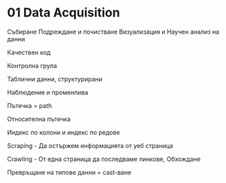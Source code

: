 # 01 Data Acquisition

Събиране
Подреждане и почистване
Визуализация и Научен анализ на данни

Качествен код

Контролна група

Таблични данни, структурирани

Наблюдение и променлива

Пътечка = path

Относителна пътечка

Индекс по колони и индекс по редове

Scraping - Да остържем информацията от уеб страница

Crawling - От една страница да последваме линкове, Обхождане

Превръщане на типове данни = cast-ване

